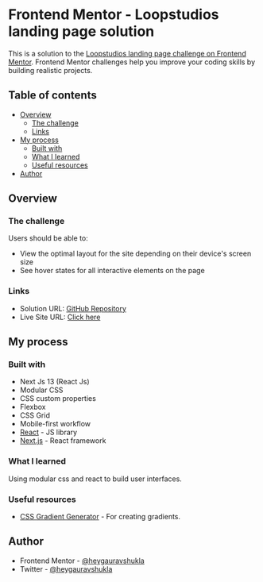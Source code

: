 # Frontend Mentor - Loopstudios landing page solution

This is a solution to the [Loopstudios landing page challenge on Frontend Mentor](https://www.frontendmentor.io/challenges/loopstudios-landing-page-N88J5Onjw). Frontend Mentor challenges help you improve your coding skills by building realistic projects. 

## Table of contents

- [Overview](#overview)
  - [The challenge](#the-challenge)
  - [Links](#links)
- [My process](#my-process)
  - [Built with](#built-with)
  - [What I learned](#what-i-learned)
  - [Useful resources](#useful-resources)
- [Author](#author)

## Overview

### The challenge

Users should be able to:

- View the optimal layout for the site depending on their device's screen size
- See hover states for all interactive elements on the page

### Links

- Solution URL: [GitHub Repository](https://github.com/heygauravshukla/loopstudios)
- Live Site URL: [Click here](https://loopstudios-ten-weld.vercel.app/)

## My process

### Built with

- Next Js 13 (React Js)
- Modular CSS
- CSS custom properties
- Flexbox
- CSS Grid
- Mobile-first workflow
- [React](https://reactjs.org/) - JS library
- [Next.js](https://nextjs.org/) - React framework

### What I learned

Using modular css and react to build user interfaces.

### Useful resources

- [CSS Gradient Generator](https://cssgradient.io/) - For creating gradients.

## Author

- Frontend Mentor - [@heygauravshukla](https://www.frontendmentor.io/profile/heygauravshukla)
- Twitter - [@heygauravshukla](https://www.twitter.com/heygauravshukla)